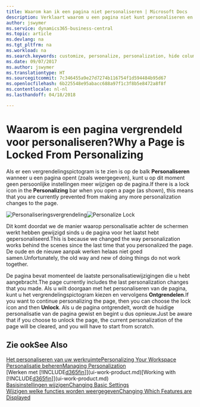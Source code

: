 ```yaml
---
title: Waarom kan ik een pagina niet personaliseren | Microsoft Docs
description: Verklaart waarom u een pagina niet kunt personaliseren en wat u kunt doen om deze te ontgrendelen zodat u de pagina wel kunt personaliseren.
author: jswymer
ms.service: dynamics365-business-central
ms.topic: article
ms.devlang: na
ms.tgt_pltfrm: na
ms.workload: na
ms.search.keywords: customize, personalize, personalization, hide columns, remove fields, move fields
ms.date: 09/07/2017
ms.author: jswymer
ms.translationtype: HT
ms.sourcegitcommit: 7c346455a9e27d7274b116754f1d594484b95d67
ms.openlocfilehash: 6b225548e95abacc688a97f1c3f8b5e8472a8f8f
ms.contentlocale: nl-nl
ms.lasthandoff: 04/18/2018

---
```

# <a name="why-a-page-is-locked-from-personalizing"></a><span data-ttu-id="fd0cd-103">Waarom is een pagina vergrendeld voor personaliseren?</span><span class="sxs-lookup"><span data-stu-id="fd0cd-103">Why a Page is Locked From Personalizing</span></span>
<span data-ttu-id="fd0cd-104">Als er een vergrendelingspictogram is te zien is op de balk **Personaliseren** wanneer u een pagina opent (zoals weergegeven), kunt u op dit moment geen persoonlijke instellingen meer wijzigen op de pagina.</span><span class="sxs-lookup"><span data-stu-id="fd0cd-104">If there is a lock icon in the **Personalizing** bar when you open a page (as shown), this means that you are currently prevented from making any more personalization changes to the page.</span></span>

<span data-ttu-id="fd0cd-105">![Personaliseringsvergrendeling](media/personalization-locked.png "Personaliseringsvergrendeling")</span><span class="sxs-lookup"><span data-stu-id="fd0cd-105">![Personalize Lock](media/personalization-locked.png "Personalize lock")</span></span>

<span data-ttu-id="fd0cd-106">Dit komt doordat we de manier waarop personalisatie achter de schermen werkt hebben gewijzigd sinds u de pagina voor het laatst hebt gepersonaliseerd.</span><span class="sxs-lookup"><span data-stu-id="fd0cd-106">This is because we changed the way personalization works behind the scenes since the last time that you personalized the page.</span></span> <span data-ttu-id="fd0cd-107">De oude en de nieuwe aanpak werken helaas niet goed samen.</span><span class="sxs-lookup"><span data-stu-id="fd0cd-107">Unfortunately, the old way and new of doing things do not work together.</span></span>

<span data-ttu-id="fd0cd-108">De pagina bevat momenteel de laatste personalisatiewijzigingen die u hebt aangebracht.</span><span class="sxs-lookup"><span data-stu-id="fd0cd-108">The page currently includes the last personalization changes that you made.</span></span> <span data-ttu-id="fd0cd-109">Als u wilt doorgaan met het personaliseren van de pagina, kunt u het vergrendelingspictogram kiezen en vervolgens **Ontgrendelen**.</span><span class="sxs-lookup"><span data-stu-id="fd0cd-109">If you want to continue personalizing the page, then you can choose the lock icon and then **Unlock**.</span></span> <span data-ttu-id="fd0cd-110">Als u de pagina ontgrendelt, wordt de huidige personalisatie van de pagina gewist en begint u dus opnieuw.</span><span class="sxs-lookup"><span data-stu-id="fd0cd-110">Just be aware that if you choose to unlock the page, the current personalization of the page will be cleared, and you will have to start from scratch.</span></span>


## <a name="see-also"></a><span data-ttu-id="fd0cd-111">Zie ook</span><span class="sxs-lookup"><span data-stu-id="fd0cd-111">See Also</span></span>
[<span data-ttu-id="fd0cd-112">Het personaliseren van uw werkruimte</span><span class="sxs-lookup"><span data-stu-id="fd0cd-112">Personalizing Your Workspace</span></span>](ui-personalization-manage.md)  
[<span data-ttu-id="fd0cd-113">Personalisatie beheren</span><span class="sxs-lookup"><span data-stu-id="fd0cd-113">Managing Personalization</span></span>](ui-personalization-manage.md)  
<span data-ttu-id="fd0cd-114">[Werken met [!INCLUDE[d365fin](includes/d365fin_md.md)]](ui-work-product.md)</span><span class="sxs-lookup"><span data-stu-id="fd0cd-114">[Working with [!INCLUDE[d365fin](includes/d365fin_md.md)]](ui-work-product.md)</span></span>  
[<span data-ttu-id="fd0cd-115">Basisinstellingen wijzigen</span><span class="sxs-lookup"><span data-stu-id="fd0cd-115">Changing Basic Settings</span></span>](ui-change-basic-settings.md)  
[<span data-ttu-id="fd0cd-116">Wijzigen welke functies worden weergegeven</span><span class="sxs-lookup"><span data-stu-id="fd0cd-116">Changing Which Features are Displayed</span></span>](ui-experiences.md)  

